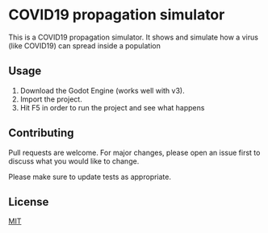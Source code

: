 # COVID19 propagation simulator

This is a COVID19 propagation simulator. It shows and simulate how a virus (like COVID19) can spread inside a population



## Usage
1. Download the Godot Engine (works well with v3).
2. Import the project.
3. Hit F5 in order to run the project and see what happens

## Contributing
Pull requests are welcome. For major changes, please open an issue first to discuss what you would like to change.

Please make sure to update tests as appropriate.

## License
[MIT](https://choosealicense.com/licenses/mit/)
